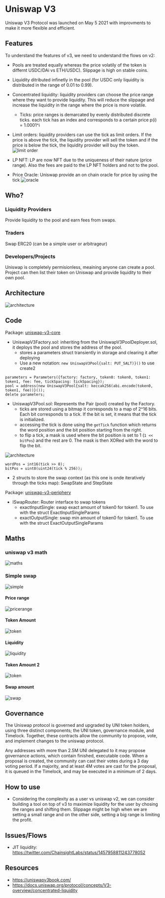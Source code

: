 # Uniswap V3

Uniswap V3 Protocol was launched on May 5 2021 with improvments to make it more flexible and efficient.

## Features

To understand the features of v3, we need to understand the flows on v2:
* Pools are treated equally whereas the price volatily of the token is differnt USDC/DAi vs ETH/USDC). Slippage is high on stable coins.
* Liquidity ditributed infinetly in the pool (for USDC only liquidity is distributed in the range of 0.01 to 0.99).

* Concentrated liquidity: liquidity providers can choose the price range where they want to provide liquidity. This will reduce the slippage and increase the liquidity in the range where the price is more volatile.
  * Ticks: price ranges is demarcated by evenly distributed discrete ticks. each tick has an index and corresponds to a certain price p(i) = 1.0001^i
* Limit orders: liquidity providers can use the tick as limit orders. If the price is above the tick, the liquidity provider will sell the token and if the price is below the tick, the liquidity provider will buy the token.
![limit order](../data/amm/uniswapv3/limit-order.png)
* LP NFT: LP are now NFT due to the uniqueness of their nature (price range). Also the fees are paid to the LP NFT holders and not to the pool.
* Price Oracle: Uniswap provide an on chain oracle for price by using the tick
![oracle](../data/amm/uniswapv3/oracle.png)
## Who?
### Liquidity Providers
Provide liquidity to the pool and earn fees from swaps.
### Traders
Swap ERC20 (can be a simple user or arbitrageur)
### Developers/Projects
Uniswap is completely permisionless, meaining anyone can create a pool. Project can then list their token on Uniswap and provide liquidity to their own pool.

## Architecture
![architecture](../data/amm/uniswapv3/architecture.png)

## Code
Package: [uniswap-v3-core](https://github.com/Uniswap/v3-core)
* UniswapV3Factory.sol: inheriting from the UniswapV3PoolDeployer.sol, it deploys the pool and stores the address of the pool.
  * stores a parameters struct transiently in storage and clearing it after deploying
  * Use a new notation: `new UniswapV3Pool{salt: PUT_SALT)}()` to use create2
```
parameters = Parameters({factory: factory, token0: token0, token1: token1, fee: fee, tickSpacing: tickSpacing});
pool = address(new UniswapV3Pool{salt: keccak256(abi.encode(token0, token1, fee))}());
delete parameters;
```
* UniswapV3Pool.sol: Represents the Pair (pool) created by the Factory.
  * ticks are stored using a bitmap it corresponds to a map of 2^16 bits. Each bit corresponds to a tick. If the bit is set, it means that the tick is initialized.
  * accessing the tick is done using the `getTick` function which returns the word position and the bit position starting from the right.
  * to flip a tick, a mask is used where the bit position is set to 1 (`1 << bitPos`) and the rest are 0. The mask is then XORed with the word to flip the bit.

![architecture](../data/amm/uniswapv3/tick-bitmap.png)
```
wordPos = int16(tick >> 8);
bitPos = uint8(uint24(tick % 256));
```
  * 2 structs to store the swap context (as this one is onde iteratively through the ticks map): SwapState and StepState

Package: [uniswap-v3-periphery](https://github.com/Uniswap/v3-periphery)
* ISwapRouter: Router interface to swap tokens
  * exactInputSingle: swap exact amount of token0 for token1. To use with the struct ExactInputSingleParams
  * exactOutputSingle: swap min amount of token0 for token1. To use with the struct ExactOutputSingleParams


## Maths

### uniswap v3 math
![maths](../data/amm/uniswapv3/maths.png)
### Simple swap
![simple](../data/amm/uniswapv3/swap.png)
#### Price range
![pricerange](../data/amm/uniswapv3/price-range.png)
#### Token Amount
![token](../data/amm/uniswapv3/token-amount.png)
#### Liquidity
![liquidity](../data/amm/uniswapv3/liquidity-amount.png)
#### Token Amount 2
![token](../data/amm/uniswapv3/token-amount2.png)
#### Swap amount
![swap](../data/amm/uniswapv3/swap.png)

## Governance
The Uniswap protocol is governed and upgraded by UNI token holders, using three distinct components; the UNI token, governance module, and Timelock. Together, these contracts allow the community to propose, vote, and implement changes to the uniswap protocol.

Any addresses with more than 2.5M UNI delegated to it may propose governance actions, which contain finished, executable code. When a proposal is created, the community can cast their votes during a 3 day voting period. If a majority, and at least 4M votes are cast for the proposal, it is queued in the Timelock, and may be executed in a minimum of 2 days.

## How to use
* Considering the complexity as a user vs uniswap v2, we can consider building a tool on top of v3 to maximize liquidity for the user by chosing the ranges and shifting them. Slippage might be high when we are setting a small range and on the other side, setting a big range is limiting the profit.

## Issues/Flows
* JIT liquidity: https://twitter.com/ChainsightLabs/status/1457958811243778052

## Resources
* https://uniswapv3book.com/
* https://docs.uniswap.org/protocol/concepts/V3-overview/concentrated-liquidity
